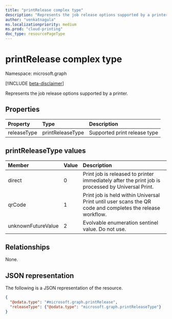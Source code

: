 ```yaml
---
title: "printRelease complex type"
description: "Represents the job release options supported by a printer."
author: "venkatnagula"
ms.localizationpriority: medium
ms.prod: "cloud-printing"
doc_type: resourcePageType
---
```


# printRelease complex type

Namespace: microsoft.graph

[!INCLUDE [beta-disclaimer](../../includes/beta-disclaimer.md)]

Represents the job release options supported by a printer.

## Properties
|Property|Type|Description|
|:---|:---|:---|
|releaseType|printReleaseType|Supported print release type|

## printReleaseType values

|Member|Value|Description|
|:---|:---|:---|
|direct|0|Print job is released to printer immediately after the print job is processed by Universal Print.|
|qrCode|1|Print job is held within Universal Print until user scans the QR code and completes the release workflow.|
|unknownFutureValue|2|Evolvable enumeration sentinel value. Do not use.|

## Relationships
None.

## JSON representation
The following is a JSON representation of the resource.
<!-- {
  "blockType": "resource",
  "@odata.type": "microsoft.graph.printRelease"
}
-->
``` json
{
  "@odata.type": "#microsoft.graph.printRelease",
  "releaseType": {"@odata.type": "microsoft.graph.printReleaseType"}
}
```
